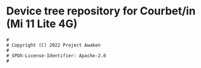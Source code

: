 # Device tree repository for Courbet/in (Mi 11 Lite 4G)

```
#
# Copyright (C) 2022 Project Awaken
#
# SPDX-License-Identifier: Apache-2.0
#
```
